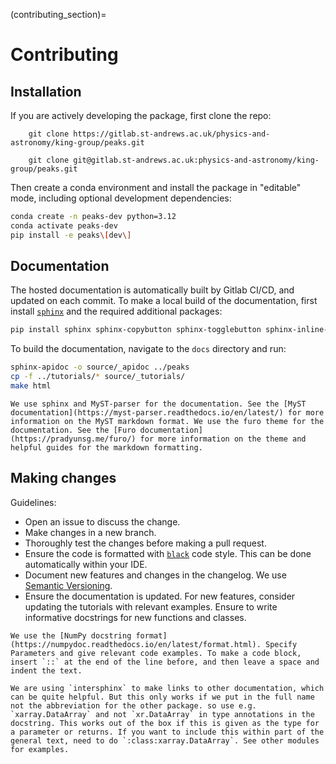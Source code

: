 (contributing_section)=
# Contributing

## Installation
If you are actively developing the package, first clone the repo:
```{tab} Using HTTPS
    git clone https://gitlab.st-andrews.ac.uk/physics-and-astronomy/king-group/peaks.git
```
```{tab} Using SSH:
    git clone git@gitlab.st-andrews.ac.uk:physics-and-astronomy/king-group/peaks.git
```

Then create a conda environment and install the package in "editable" mode, including optional development dependencies:
```bash
conda create -n peaks-dev python=3.12
conda activate peaks-dev
pip install -e peaks\[dev\]
```

## Documentation
The hosted documentation is automatically built by Gitlab CI/CD, and updated on each commit. To make a local build of the documentation, first install [`sphinx`](https://www.sphinx-doc.org/en/master/) and the required additional packages:
```bash
pip install sphinx sphinx-copybutton sphinx-togglebutton sphinx-inline-tabs myst-parser furo
```

To build the documentation, navigate to the `docs` directory and run:
```bash
sphinx-apidoc -o source/_apidoc ../peaks
cp -f ../tutorials/* source/_tutorials/
make html
```

```{note}
We use sphinx and MyST-parser for the documentation. See the [MyST documentation](https://myst-parser.readthedocs.io/en/latest/) for more information on the MyST markdown format. We use the furo theme for the documentation. See the [Furo documentation](https://pradyunsg.me/furo/) for more information on the theme and helpful guides for the markdown formatting.
```

## Making changes
Guidelines:
- Open an issue to discuss the change.
- Make changes in a new branch.
- Thoroughly test the changes before making a pull request. 
- Ensure the code is formatted with [`black`](https://black.readthedocs.io/en/stable/the_black_code_style/current_style.html) code style. This can be done automatically within your IDE. 
- Document new features and changes in the changelog. We use [Semantic Versioning](https://semver.org/spec/v2.0.0.html).
- Ensure the documentation is updated. For new features, consider updating the tutorials with relevant examples. Ensure to write informative docstrings for new functions and classes. 

```{tip}
We use the [NumPy docstring format](https://numpydoc.readthedocs.io/en/latest/format.html). Specify Parameters and give relevant code examples. To make a code block, insert `::` at the end of the line before, and then leave a space and indent the text. 

We are using `intersphinx` to make links to other documentation, which can be quite helpful. But this only works if we put in the full name not the abbreviation for the other package. so use e.g. `xarray.DataArray` and not `xr.DataArray` in type annotations in the docstring. This works out of the box if this is given as the type for a parameter or returns. If you want to include this within part of the general text, need to do `:class:xarray.DataArray`. See other modules for examples.
```